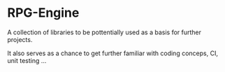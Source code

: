 <H1>RPG-Engine</H1>

A collection of libraries to be pottentially used as a basis for further projects.

It also serves as a chance to get further familiar with coding conceps, CI, unit testing ...
